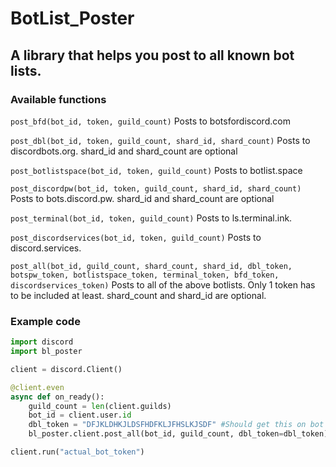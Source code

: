 # BotList_Poster

## A library that helps you post to all known bot lists.

### Available functions

`post_bfd(bot_id, token, guild_count)`
Posts to botsfordiscord.com

`post_dbl(bot_id, token, guild_count, shard_id, shard_count)`
Posts to discordbots.org. shard_id and shard_count are optional

`post_botlistspace(bot_id, token, guild_count)`
Posts to botlist.space

`post_discordpw(bot_id, token, guild_count, shard_id, shard_count)`
Posts to bots.discord.pw. shard_id and shard_count are optional

`post_terminal(bot_id, token, guild_count)`
Posts to ls.terminal.ink.

`post_discordservices(bot_id, token, guild_count)`
Posts to discord.services.

`post_all(bot_id, guild_count, shard_count, shard_id, dbl_token, botspw_token, botlistspace_token, terminal_token, bfd_token, discordservices_token)`
Posts to all of the above botlists. Only 1 token has to be included at least. shard_count and shard_id are optional.

### Example code

```python
import discord
import bl_poster

client = discord.Client()

@client.even
async def on_ready():
    guild_count = len(client.guilds)
    bot_id = client.user.id
    dbl_token = "DFJKLDHKJLDSFHDFKLJFHSLKJSDF" #Should get this on bot list site
    bl_poster.client.post_all(bot_id, guild_count, dbl_token=dbl_token)

client.run("actual_bot_token")
```
